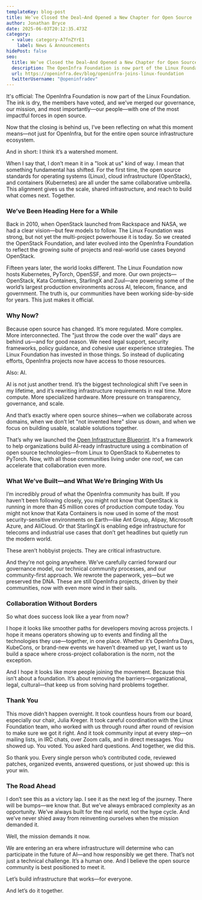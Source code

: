```yaml
---
templateKey: blog-post
title: We’ve Closed the Deal—And Opened a New Chapter for Open Source
author: Jonathan Bryce
date: 2025-06-03T20:12:35.473Z
category:
  - value: category-A7fnZYrE1
    label: News & Announcements
hidePost: false
seo:
  title: We’ve Closed the Deal—And Opened a New Chapter for Open Source
  description: The OpenInfra Foundation is now part of the Linux Foundation.
  url: https://openinfra.dev/blog/openinfra-joins-linux-foundation
  twitterUsername: "@openinfradev"
---
```

It's official: The OpenInfra Foundation is now part of the Linux Foundation. The ink is dry, the members have voted, and we’ve merged our governance, our mission, and most importantly—our people—with one of the most impactful forces in open source.

Now that the closing is behind us, I’ve been reflecting on what this moment means—not just for OpenInfra, but for the entire open source infrastructure ecosystem.

And in short: I think it’s a watershed moment.

When I say that, I don’t mean it in a "look at us" kind of way. I mean that something fundamental has shifted. For the first time, the open source standards for operating systems (Linux), cloud infrastructure (OpenStack), and containers (Kubernetes) are all under the same collaborative umbrella. This alignment gives us the scale, shared infrastructure, and reach to build what comes next. Together.

### We’ve Been Heading Here for a While

Back in 2010, when OpenStack launched from Rackspace and NASA, we had a clear vision—but few models to follow. The Linux Foundation was strong, but not yet the multi-project powerhouse it is today. So we created the OpenStack Foundation, and later evolved into the OpenInfra Foundation to reflect the growing suite of projects and real-world use cases beyond OpenStack.

Fifteen years later, the world looks different. The Linux Foundation now hosts Kubernetes, PyTorch, OpenSSF, and more. Our own projects—OpenStack, Kata Containers, StarlingX and Zuul—are powering some of the world’s largest production environments across AI, telecom, finance, and government. The truth is, our communities have been working side-by-side for years. This just makes it official.

### Why Now?

Because open source has changed. It’s more regulated. More complex. More interconnected. The "just throw the code over the wall" days are behind us—and for good reason. We need legal support, security frameworks, policy guidance, and cohesive user experience strategies. The Linux Foundation has invested in those things. So instead of duplicating efforts, OpenInfra projects now have access to those resources.

Also: AI.

AI is not just another trend. It’s the biggest technological shift I’ve seen in my lifetime, and it’s rewriting infrastructure requirements in real time. More compute. More specialized hardware. More pressure on transparency, governance, and scale.

And that’s exactly where open source shines—when we collaborate across domains, when we don’t let "not invented here" slow us down, and when we focus on building usable, scalable solutions together.

That’s why we launched the [Open Infrastructure Blueprint](https://openinfra.dev/blueprint/). It's a framework to help organizations build AI-ready infrastructure using a combination of open source technologies—from Linux to OpenStack to Kubernetes to PyTorch. Now, with all those communities living under one roof, we can accelerate that collaboration even more.

### What We’ve Built—and What We’re Bringing With Us

I’m incredibly proud of what the OpenInfra community has built. If you haven’t been following closely, you might not know that OpenStack is running in more than 45 million cores of production compute today. You might not know that Kata Containers is now used in some of the most security-sensitive environments on Earth—like Ant Group, Alipay, Microsoft Azure, and AliCloud. Or that StarlingX is enabling edge infrastructure for telecoms and industrial use cases that don’t get headlines but quietly run the modern world.

These aren’t hobbyist projects. They are critical infrastructure.

And they’re not going anywhere. We’ve carefully carried forward our governance model, our technical community processes, and our community-first approach. We rewrote the paperwork, yes—but we preserved the DNA. These are still OpenInfra projects, driven by their communities, now with even more wind in their sails.

### Collaboration Without Borders

So what does success look like a year from now?

I hope it looks like smoother paths for developers moving across projects. I hope it means operators showing up to events and finding all the technologies they use—together, in one place. Whether it’s OpenInfra Days, KubeCons, or brand-new events we haven’t dreamed up yet, I want us to build a space where cross-project collaboration is the norm, not the exception.

And I hope it looks like more people joining the movement. Because this isn’t about a foundation. It’s about removing the barriers—organizational, legal, cultural—that keep us from solving hard problems together.

### Thank You

This move didn’t happen overnight. It took countless hours from our board, especially our chair, Julia Kreger. It took careful coordination with the Linux Foundation team, who worked with us through round after round of revision to make sure we got it right. And it took community input at every step—on mailing lists, in IRC chats, over Zoom calls, and in direct messages. You showed up. You voted. You asked hard questions. And together, we did this.

So thank you. Every single person who’s contributed code, reviewed patches, organized events, answered questions, or just showed up: this is your win.

### The Road Ahead

I don’t see this as a victory lap. I see it as the next leg of the journey. There will be bumps—we know that. But we’ve always embraced complexity as an opportunity. We’ve always built for the real world, not the hype cycle. And we’ve never shied away from reinventing ourselves when the mission demanded it.

Well, the mission demands it now.

We are entering an era where infrastructure will determine who can participate in the future of AI—and how responsibly we get there. That’s not just a technical challenge. It’s a human one. And I believe the open source community is best positioned to meet it.

Let’s build infrastructure that works—for everyone.

And let’s do it together.